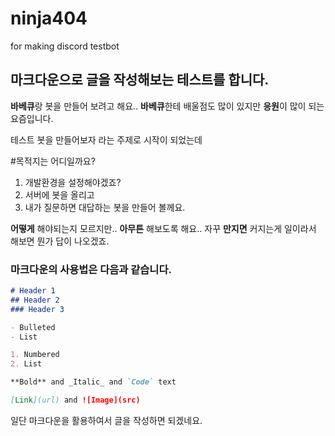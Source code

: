 # ninja404
for making discord testbot
## 마크다운으로 글을 작성해보는 테스트를 합니다. 

**바베큐**랑 봇을 만들어 보려고 해요..
**바베큐**한테 배울점도 많이 있지만 **응원**이 많이 되는 요즘입니다.

테스트 봇을 만들어보자 라는 주제로 시작이 되었는데 

#목적지는 어디일까요? 

1. 개발환경을 설정해야겠죠? 
2. 서버에 봇을 올리고 
3. 내가 질문하면 대답하는 봇을 만들어 볼께요. 

**어떻게** 해야되는지 모르지만.. **아무튼** 해보도록 해요.. 
자꾸 **만지면** 커지는게 일이라서 해보면 뭔가 답이 나오겠죠. 


### 마크다운의 사용법은 다음과 같습니다. 

```markdown
# Header 1
## Header 2
### Header 3

- Bulleted
- List

1. Numbered
2. List

**Bold** and _Italic_ and `Code` text

[Link](url) and ![Image](src)
```

일단 마크다운을 활용하여서 글을 작성하면 되겠네요.
